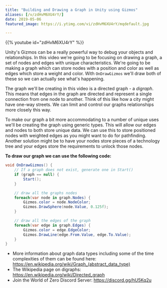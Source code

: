 ```yaml
---
title: "Building and Drawing a Graph in Unity using Gizmos"
aliases: [/v/zdHvM6XU4rY/]
date: 2019-05-06
featured_image: https://i.ytimg.com/vi/zdHvM6XU4rY/mqdefault.jpg

---
```


{{% youtube id="zdHvM6XU4rY" %}}

Unity's Gizmos can be a really powerful way to debug your objects and relationships. In this video we're going to be focusing on drawing a graph, a set of nodes and edges with unique characteristics. We're going to be making a graph which can store nodes with a position and color as well as edges which store a weight and color. With `OnDrawGizmos` we'll draw both of these so we can actually see what's happening.

The graph we'll be creating in this video is a directed graph - a *digraph*. This means that edges in the graph are directed and represent a single connection from one node to another. Think of this like how a city might have one-way streets. We can limit and control our graphs relationships more closely this way.

To make our graph a bit more accommodating to a number of unique uses we'll be creating the graph using generic types. This will allow our edges and nodes to both store unique data. We can use this to store positioned nodes with weighted edges as you might want to do for pathfinding. Another solution might be to have your nodes store pieces of a technology tree and your edges store the requirements to unlock those nodes.

**To draw our graph we can use the following code:**

```csharp
void OnDrawGizmos() {
    // If a graph does not exist, generate one in Start()
    if (graph == null) { 
        Start();
    }

    // draw all the graphs nodes
    foreach(var node in graph.Nodes) {
        Gizmos.color = node.NodeColor;
        Gizmos.DrawSphere(node.Value, 0.125f);
    }

    // draw all the edges of the graph
    foreach(var edge in graph.Edges) {
        Gizmos.color = edge.EdgeColor;
        Gizmos.DrawLine(edge.From.Value, edge.To.Value);
    }
}
```

* More information about graph data types including some of the time complexities of them can be found here: https://en.wikipedia.org/wiki/Graph_(abstract_data_type)
* The Wikipedia page on digraphs: https://en.wikipedia.org/wiki/Directed_graph
* Join the World of Zero Discord Server: https://discord.gg/hU5Kq2u